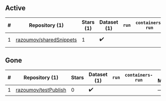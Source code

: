 ## Active
| # | Repository (1) | Stars (1) | Dataset (1) | `run` | `containers-run` | Last Modified |
| --- | --- | --- | --- | --- | --- | --- |
| 1 | [razoumov/sharedSnippets](https://github.com/razoumov/sharedSnippets) | 1 | :heavy_check_mark: |  |  | 2025-06-16 18:23:54+00:00 |

## Gone
| # | Repository (1) | Stars | Dataset (1) | `run` | `containers-run` | Last Modified |
| --- | --- | --- | --- | --- | --- | --- |
| 1 | [razoumov/testPublish](https://github.com/razoumov/testPublish) | 0 | :heavy_check_mark: |  |  | — |
